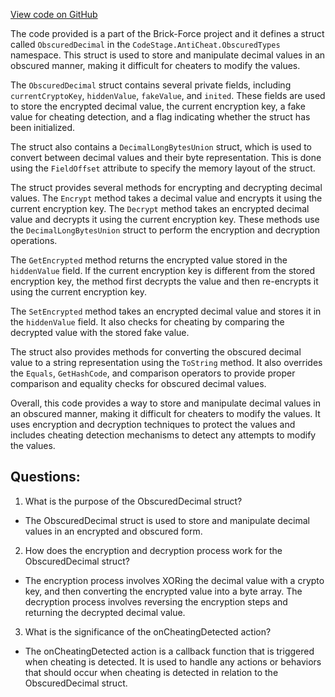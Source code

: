 [View code on GitHub](https://github.com/TieHaxJan/Brick-Force/Assembly-CSharp\CodeStage.AntiCheat.ObscuredTypes\ObscuredDecimal.cs)

The code provided is a part of the Brick-Force project and it defines a struct called `ObscuredDecimal` in the `CodeStage.AntiCheat.ObscuredTypes` namespace. This struct is used to store and manipulate decimal values in an obscured manner, making it difficult for cheaters to modify the values.

The `ObscuredDecimal` struct contains several private fields, including `currentCryptoKey`, `hiddenValue`, `fakeValue`, and `inited`. These fields are used to store the encrypted decimal value, the current encryption key, a fake value for cheating detection, and a flag indicating whether the struct has been initialized.

The struct also contains a `DecimalLongBytesUnion` struct, which is used to convert between decimal values and their byte representation. This is done using the `FieldOffset` attribute to specify the memory layout of the struct.

The struct provides several methods for encrypting and decrypting decimal values. The `Encrypt` method takes a decimal value and encrypts it using the current encryption key. The `Decrypt` method takes an encrypted decimal value and decrypts it using the current encryption key. These methods use the `DecimalLongBytesUnion` struct to perform the encryption and decryption operations.

The `GetEncrypted` method returns the encrypted value stored in the `hiddenValue` field. If the current encryption key is different from the stored encryption key, the method first decrypts the value and then re-encrypts it using the current encryption key.

The `SetEncrypted` method takes an encrypted decimal value and stores it in the `hiddenValue` field. It also checks for cheating by comparing the decrypted value with the stored fake value.

The struct also provides methods for converting the obscured decimal value to a string representation using the `ToString` method. It also overrides the `Equals`, `GetHashCode`, and comparison operators to provide proper comparison and equality checks for obscured decimal values.

Overall, this code provides a way to store and manipulate decimal values in an obscured manner, making it difficult for cheaters to modify the values. It uses encryption and decryption techniques to protect the values and includes cheating detection mechanisms to detect any attempts to modify the values.
## Questions: 
 1. What is the purpose of the ObscuredDecimal struct?
- The ObscuredDecimal struct is used to store and manipulate decimal values in an encrypted and obscured form.

2. How does the encryption and decryption process work for the ObscuredDecimal struct?
- The encryption process involves XORing the decimal value with a crypto key, and then converting the encrypted value into a byte array. The decryption process involves reversing the encryption steps and returning the decrypted decimal value.

3. What is the significance of the onCheatingDetected action?
- The onCheatingDetected action is a callback function that is triggered when cheating is detected. It is used to handle any actions or behaviors that should occur when cheating is detected in relation to the ObscuredDecimal struct.